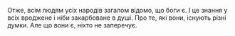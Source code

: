 Отже, всім людям усіх народів загалом відомо, що боги є. І це знання у всіх вроджене і ніби закарбоване в душі. Про те, які вони, існують різні думки. Але що вони є, ніхто не заперечує.